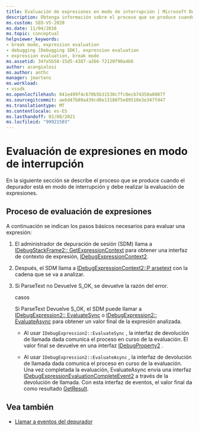 ```yaml
---
title: Evaluación de expresiones en modo de interrupción | Microsoft Docs
description: Obtenga información sobre el proceso que se produce cuando el depurador está en modo de interrupción y debe realizar la evaluación de expresiones.
ms.custom: SEO-VS-2020
ms.date: 11/04/2016
ms.topic: conceptual
helpviewer_keywords:
- break mode, expression evaluation
- debugging [Debugging SDK], expression evaluation
- expression evaluation, break mode
ms.assetid: 34fe5b58-15d5-4387-a266-72120f90a4b6
author: acangialosi
ms.author: anthc
manager: jmartens
ms.workload:
- vssdk
ms.openlocfilehash: 041e499f4c670b5b31530c7fc0ecb74358a8087f
ms.sourcegitcommit: ae6d47b09a439cd0e13180f5e89510e3e347fd47
ms.translationtype: MT
ms.contentlocale: es-ES
ms.lasthandoff: 02/08/2021
ms.locfileid: "99921503"
---
```

# <a name="expression-evaluation-in-break-mode"></a>Evaluación de expresiones en modo de interrupción
En la siguiente sección se describe el proceso que se produce cuando el depurador está en modo de interrupción y debe realizar la evaluación de expresiones.

## <a name="expression-evaluation-process"></a>Proceso de evaluación de expresiones
 A continuación se indican los pasos básicos necesarios para evaluar una expresión:

1. El administrador de depuración de sesión (SDM) llama a [IDebugStackFrame2:: GetExpressionContext](../../extensibility/debugger/reference/idebugstackframe2-getexpressioncontext.md) para obtener una interfaz de contexto de expresión, [IDebugExpressionContext2](../../extensibility/debugger/reference/idebugexpressioncontext2.md).

2. Después, el SDM llama a [IDebugExpressionContext2::P arsetext](../../extensibility/debugger/reference/idebugexpressioncontext2-parsetext.md) con la cadena que se va a analizar.

3. Si ParseText no Devuelve S_OK, se devuelve la razón del error.

     casos

     Si ParseText Devuelve S_OK, el SDM puede llamar a [IDebugExpression2:: EvaluateSync](../../extensibility/debugger/reference/idebugexpression2-evaluatesync.md) o [IDebugExpression2:: EvaluateAsync](../../extensibility/debugger/reference/idebugexpression2-evaluateasync.md) para obtener un valor final de la expresión analizada.

    - Al usar `IDebugExpression2::EvaluateSync` , la interfaz de devolución de llamada dada comunica el proceso en curso de la evaluación. El valor final se devuelve en una interfaz [IDebugProperty2](../../extensibility/debugger/reference/idebugproperty2.md) .

    - Al usar `IDebugExpression2::EvaluateAsync` , la interfaz de devolución de llamada dada comunica el proceso en curso de la evaluación. Una vez completada la evaluación, EvaluateAsync envía una interfaz [IDebugExpressionEvaluationCompleteEvent2](../../extensibility/debugger/reference/idebugexpressionevaluationcompleteevent2.md) a través de la devolución de llamada. Con esta interfaz de eventos, el valor final da como resultado [GetResult](../../extensibility/debugger/reference/idebugexpressionevaluationcompleteevent2-getresult.md).

## <a name="see-also"></a>Vea también
- [Llamar a eventos del depurador](../../extensibility/debugger/calling-debugger-events.md)
